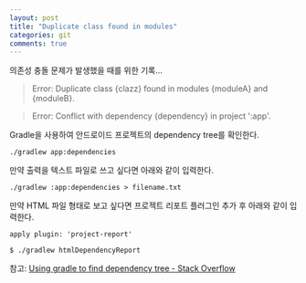 ```yaml
---
layout: post
title: "Duplicate class found in modules"
categories: git
comments: true
---
```


의존성 충돌 문제가 발생했을 때를 위한 기록...

> Error: Duplicate class {clazz} found in modules {moduleA} and {moduleB}.

> Error: Conflict with dependency {dependency} in project ':app'.

Gradle을 사용하여 안드로이드 프로젝트의 dependency tree를 확인한다.

```
./gradlew app:dependencies
```

만약 출력을 텍스트 파일로 쓰고 싶다면 아래와 같이 입력한다.

```
./gradlew :app:dependencies > filename.txt
```

만약 HTML 파일 형태로 보고 싶다면 프로젝트 리포트 플러그인 추가 후 아래와 같이 입력한다.

```
apply plugin: 'project-report'
```

```
$ ./gradlew htmlDependencyReport
```

참고: [Using gradle to find dependency tree - Stack Overflow](https://stackoverflow.com/questions/21645071/using-gradle-to-find-dependency-tree)
